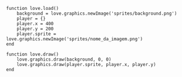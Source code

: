     
    function love.load()
  		background = love.graphics.newImage('sprites/background.png')
  		player = {}
  		player.x = 400
		player.y = 200
 		player.sprite = love.graphics.newImage('sprites/nome_da_imagem.png')
	end

    function love.draw()
        love.graphics.draw(background, 0, 0)
  		love.graphics.draw(player.sprite, player.x, player.y)
	end